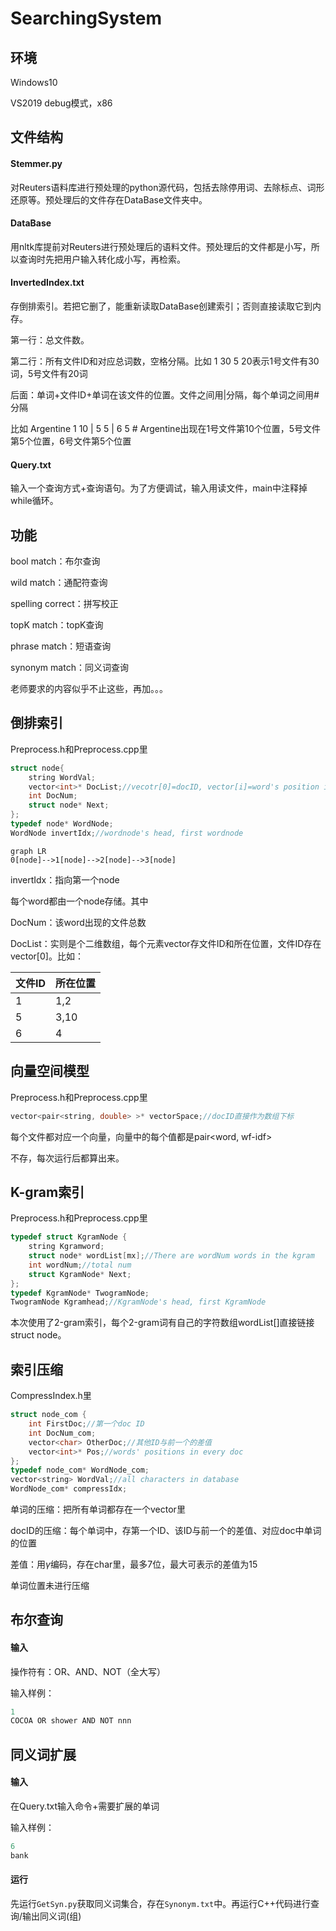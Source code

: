 # SearchingSystem

## 环境

Windows10

VS2019  debug模式，x86

## 文件结构

#### Stemmer.py

对Reuters语料库进行预处理的python源代码，包括去除停用词、去除标点、词形还原等。预处理后的文件存在DataBase文件夹中。

#### DataBase

用nltk库提前对Reuters进行预处理后的语料文件。预处理后的文件都是小写，所以查询时先把用户输入转化成小写，再检索。

#### InvertedIndex.txt

存倒排索引。若把它删了，能重新读取DataBase创建索引；否则直接读取它到内存。

第一行：总文件数。

第二行：所有文件ID和对应总词数，空格分隔。比如 1 30 5 20表示1号文件有30词，5号文件有20词

后面：单词+文件ID+单词在该文件的位置。文件之间用|分隔，每个单词之间用#分隔

比如  Argentine
1 10 | 5 5 | 6 5 #            Argentine出现在1号文件第10个位置，5号文件第5个位置，6号文件第5个位置

#### Query.txt

输入一个查询方式+查询语句。为了方便调试，输入用读文件，main中注释掉while循环。

## 功能

bool match：布尔查询

wild match：通配符查询

spelling correct：拼写校正

topK match：topK查询

phrase match：短语查询

synonym match：同义词查询

老师要求的内容似乎不止这些，再加。。。

## 倒排索引

Preprocess.h和Preprocess.cpp里

```c++
struct node{
	string WordVal;
	vector<int>* DocList;//vecotr[0]=docID, vector[i]=word's position in doc
	int DocNum;
	struct node* Next;
};
typedef node* WordNode;
WordNode invertIdx;//wordnode's head, first wordnode
```

```mermaid
graph LR
0[node]-->1[node]-->2[node]-->3[node]
```

invertIdx：指向第一个node

每个word都由一个node存储。其中

DocNum：该word出现的文件总数

DocList：实则是个二维数组，每个元素vector<int>存文件ID和所在位置，文件ID存在vector[0]。比如：

| 文件ID | 所在位置 |
| ------ | -------- |
| 1      | 1,2      |
| 5      | 3,10     |
| 6      | 4        |



## 向量空间模型

Preprocess.h和Preprocess.cpp里

```c++
vector<pair<string, double> >* vectorSpace;//docID直接作为数组下标
```

每个文件都对应一个向量，向量中的每个值都是pair<word, wf-idf>

不存，每次运行后都算出来。



## K-gram索引

Preprocess.h和Preprocess.cpp里

```c++
typedef struct KgramNode {
	string Kgramword;
	struct node* wordList[mx];//There are wordNum words in the kgram
	int wordNum;//total num
	struct KgramNode* Next;
};
typedef KgramNode* TwogramNode;
TwogramNode Kgramhead;//KgramNode's head, first KgramNode
```

本次使用了2-gram索引，每个2-gram词有自己的字符数组wordList[]直接链接struct node。



## 索引压缩

CompressIndex.h里

```c++
struct node_com {
	int FirstDoc;//第一个doc ID
	int DocNum_com;
	vector<char> OtherDoc;//其他ID与前一个的差值
	vector<int>* Pos;//words' positions in every doc
};
typedef node_com* WordNode_com;
vector<string> WordVal;//all characters in database
WordNode_com* compressIdx;
```

单词的压缩：把所有单词都存在一个vector<string>里

docID的压缩：每个单词中，存第一个ID、该ID与前一个的差值、对应doc中单词的位置

差值：用$\gamma$编码，存在char里，最多7位，最大可表示的差值为15

单词位置未进行压缩

## 布尔查询

#### 输入

操作符有：OR、AND、NOT（全大写）

输入样例：

```c
1
COCOA OR shower AND NOT nnn
```



## 同义词扩展

#### 输入

在Query.txt输入命令+需要扩展的单词

输入样例：

```c
6
bank
```

#### 运行

先运行``GetSyn.py``获取同义词集合，存在``Synonym.txt``中。再运行C++代码进行查询/输出同义词(组)
